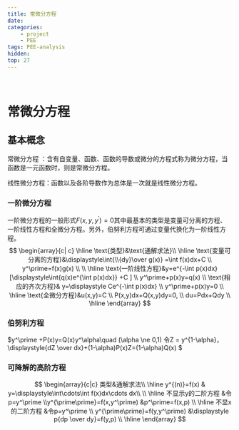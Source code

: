 ```yaml
---
title: 常微分方程
date: 
categories: 
    - project
    - PEE
tags: PEE-analysis
hidden: 
top: 27
---
```

&ensp;
<!-- more -->


# 常微分方程
## 基本概念
常微分方程 ：含有自变量、函数、函数的导数或微分的方程式称为微分方程，当函数是一元函数时，则是常微分方程。

线性微分方程：函数以及各阶导数作为总体是一次就是线性微分方程。


### 一阶微分方程
一阶微分方程的一般形式$F(x,y,y^\prime)=0$其中最基本的类型是变量可分离的方程、一阶线性方程和全微分方程。另外，伯努利方程可通过变量代换化为一阶线性方程。
$$
\begin{array}{c| c}
\hline
    \text{类型}&\text{通解求法}\\
    \hline
    \text{变量可分离的方程}&\displaystyle\int{\\{dy}\over g(x)} =\int f(x)dx+C     \\
    y^\prime=f(x)g(x)
    \\
    \\
    \hline
    \text{一阶线性方程}&y=e^{-\int p(x)dx}[\displaystyle\int{q(x)e^{\int p(x)dx}} +C ]    \\
    y^\prime+p(x)y=q(x)
    \\
    \text{相应的齐次方程}& y=\displaystyle Ce^{-\int p(x)dx}
    \\
    y^\prime+p(x)y=0
    \\ 
    \hline
    \text{全微分方程}&u(x,y)=C     \\
    P(x,y)dx+Q(x,y)dy=0,
    \\
    du=Pdx+Qdy
    \\
    \hline
\end{array}
$$


### 伯努利方程
$y^\prime +P(x)y=Q(x)y^\alpha\quad
(\alpha \ne 0,1)
令Z = y^{1-\alpha}，
\displaystyle{dZ \over dx}+(1-\alpha)P(x)Z=(1-\alpha)Q(x)
$

### 可降解的高阶方程
$$
\begin{array}{c|c}
    类型&通解求法\\
    \hline
    y^{(n)}=f(x)
    & y=\displaystyle\int\cdots\int f(x)dx\cdots dx\\
    \\
    \hline
    不显示y的二阶方程
    &令p=y^\prime
    \\y^{\prime\prime}=f(x,y^\prime)
    &p^\prime=f(x,p)
    \\
    \hline
    不显x的二阶方程
    &令p=y^\prime
    \\
    y^{\prime\prime}=f(y,y^\prime)
    &\displaystyle p{dp \over dy}=f(y,p)
    \\
    \hline
\end{array}
$$

